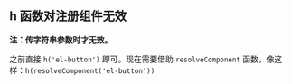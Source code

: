 ## h 函数对注册组件无效

**注：传字符串参数时才无效。**

之前直接 `h('el-button')` 即可。现在需要借助 `resolveComponent` 函数，像这样：`h(resolveComponent('el-button'))`
